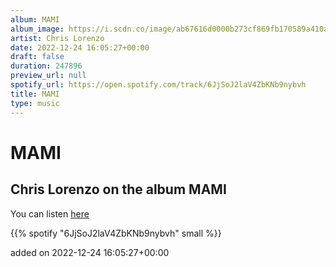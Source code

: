 ```yaml
---
album: MAMI
album_image: https://i.scdn.co/image/ab67616d0000b273cf869fb170589a410a5099d1
artist: Chris Lorenzo
date: 2022-12-24 16:05:27+00:00
draft: false
duration: 247896
preview_url: null
spotify_url: https://open.spotify.com/track/6JjSoJ2laV4ZbKNb9nybvh
title: MAMI
type: music
---
```



# MAMI

## Chris Lorenzo on the album MAMI

You can listen [here](https://open.spotify.com/track/6JjSoJ2laV4ZbKNb9nybvh)

{{% spotify "6JjSoJ2laV4ZbKNb9nybvh" small %}}

added on 2022-12-24 16:05:27+00:00